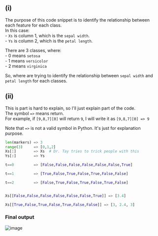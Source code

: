 ## (i)
The purpose of this code snippet is to identify the relationship between each feature for each class.  
In this case:  
    - `Xs` is column 1, which is the `sepal width`.  
    - `Ys` is column 2, which is the `petal length`.

There are 3 classes, where:  
    - 0 means `setosa`  
    - 1 means `versicolor`  
    - 2 means `virginica`

So, where are trying to identify the relationship between `sepal width` and `petal length` for each classes.

## (ii)
This is part is hard to explain, so I'll just explain part of the code.  
The symbol `=>` means return.  
For example, if `[9,8,7][0]` will return `9`,  I will write it as `[9,8,7][0] => 9`

Note that `=>` is not a valid symbol in Python.  It's just for explanation purpose.
```py
len(markers) => 3
range(3)     => [0,1,2]
Xs[:]        => Xs  # Dr. Tay tries to trick people with this
Ys[:]        => Ys 

t==0         => [False,False,False,False,False,False,True]

t==1         => [True,False,True,False,True,False,False]

t==2         => [False,True,False,True,False,True,False]


Xs[[False,False,False,False,False,False,True]] => [3.4]

Xs[[True,False,True,False,True,False,False]] => [3, 2.4, 3]


```

### Final output

![image](https://user-images.githubusercontent.com/23183656/39741895-1e5a2c64-52ce-11e8-9d8b-a320cb492897.png)





